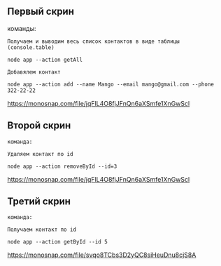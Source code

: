 ## Первый скрин

команды:

    Получаем и выводим весь список контактов в виде таблицы (console.table)

    node app --action getAll

    Добавялем контакт

    node app --action add --name Mango --email mango@gmail.com --phone 322-22-22

https://monosnap.com/file/jqFlL4O8fjJFnQn6aXSmfe1XnGwScl

## Второй скрин

    команда:

    Удаляем контакт по id

    node app --action removeById --id=3

https://monosnap.com/file/jqFlL4O8fjJFnQn6aXSmfe1XnGwScl

## Третий скрин

    команда:

    Получаем контакт по id

    node app --action getById --id 5

https://monosnap.com/file/svqo8TCbs3D2yQC8siHeuDnu8cjS8A
